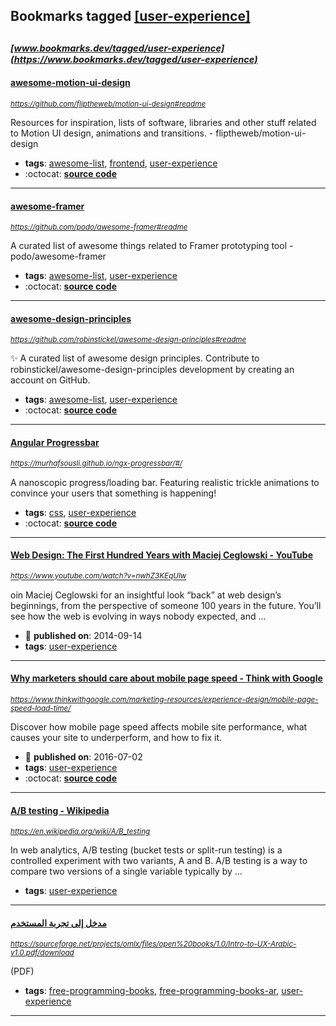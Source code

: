 ## Bookmarks tagged [[user-experience]](https://www.bookmarks.dev?q=[user-experience])

_<sup><sup>[www.bookmarks.dev/tagged/user-experience](https://www.bookmarks.dev/tagged/user-experience)</sup></sup>_
---
#### [awesome-motion-ui-design](https://github.com/fliptheweb/motion-ui-design#readme)
_<sup>https://github.com/fliptheweb/motion-ui-design#readme</sup>_

Resources for inspiration, lists of software, libraries and other stuff related to Motion UI design, animations and transitions. - fliptheweb/motion-ui-design
* **tags**: [awesome-list](../tagged/awesome-list.md), [frontend](../tagged/frontend.md), [user-experience](../tagged/user-experience.md)
* :octocat: **[source code](https://github.com/fliptheweb/motion-ui-design#readme)**
---
#### [awesome-framer](https://github.com/podo/awesome-framer#readme)
_<sup>https://github.com/podo/awesome-framer#readme</sup>_

A curated list of awesome things related to Framer prototyping tool - podo/awesome-framer
* **tags**: [awesome-list](../tagged/awesome-list.md), [user-experience](../tagged/user-experience.md)
* :octocat: **[source code](https://github.com/podo/awesome-framer#readme)**
---
#### [awesome-design-principles](https://github.com/robinstickel/awesome-design-principles#readme)
_<sup>https://github.com/robinstickel/awesome-design-principles#readme</sup>_

✨ A curated list of awesome design principles. Contribute to robinstickel/awesome-design-principles development by creating an account on GitHub.
* **tags**: [awesome-list](../tagged/awesome-list.md), [user-experience](../tagged/user-experience.md)
* :octocat: **[source code](https://github.com/robinstickel/awesome-design-principles#readme)**
---
#### [Angular Progressbar](https://murhafsousli.github.io/ngx-progressbar/#/)
_<sup>https://murhafsousli.github.io/ngx-progressbar/#/</sup>_

A nanoscopic progress/loading bar. Featuring realistic trickle animations to convince your users that something is happening!
* **tags**: [css](../tagged/css.md), [user-experience](../tagged/user-experience.md)
* :octocat: **[source code](https://github.com/murhafsousli/ngx-progressbar)**
---
#### [Web Design: The First Hundred Years with Maciej Ceglowski - YouTube](https://www.youtube.com/watch?v=nwhZ3KEqUlw)
_<sup>https://www.youtube.com/watch?v=nwhZ3KEqUlw</sup>_

oin Maciej Ceglowski for an insightful look “back” at web design’s beginnings, from the perspective of someone 100 years in the future. You’ll see how the web is evolving in ways nobody expected, and ...
* :calendar: **published on**: 2014-09-14
* **tags**: [user-experience](../tagged/user-experience.md)
---
#### [Why marketers should care about mobile page speed - Think with Google](https://www.thinkwithgoogle.com/marketing-resources/experience-design/mobile-page-speed-load-time/)
_<sup>https://www.thinkwithgoogle.com/marketing-resources/experience-design/mobile-page-speed-load-time/</sup>_

Discover how mobile page speed affects mobile site performance, what causes your site to underperform, and how to fix it.
* :calendar: **published on**: 2016-07-02
* **tags**: [user-experience](../tagged/user-experience.md)
* :octocat: **[source code](https://github.com/WPO-Foundation/beacon-ml)**
---
#### [A/B testing - Wikipedia](https://en.wikipedia.org/wiki/A/B_testing)
_<sup>https://en.wikipedia.org/wiki/A/B_testing</sup>_

In web analytics, A/B testing (bucket tests or split-run testing) is a controlled experiment with two variants, A and B. A/B testing is a way to compare two versions of a single variable typically by ...
* **tags**: [user-experience](../tagged/user-experience.md)
---
#### [مدخل إلى تجربة المستخدم ](https://sourceforge.net/projects/omlx/files/open%20books/1.0/Intro-to-UX-Arabic-v1.0.pdf/download)
_<sup>https://sourceforge.net/projects/omlx/files/open%20books/1.0/Intro-to-UX-Arabic-v1.0.pdf/download</sup>_

(PDF)
* **tags**: [free-programming-books](../tagged/free-programming-books.md), [free-programming-books-ar](../tagged/free-programming-books-ar.md), [user-experience](../tagged/user-experience.md)
---
